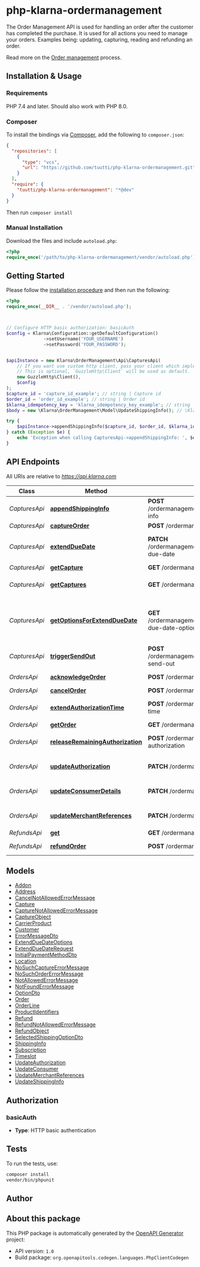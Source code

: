 # php-klarna-ordermanagement

The Order Management API is used for handling an order after the customer has completed the purchase. It is used for all actions you need to manage your orders. Examples being: updating, capturing, reading and refunding an order.

Read more on the [Order management](https://docs.klarna.com/order-management/) process.


## Installation & Usage

### Requirements

PHP 7.4 and later.
Should also work with PHP 8.0.

### Composer

To install the bindings via [Composer](https://getcomposer.org/), add the following to `composer.json`:

```json
{
  "repositories": [
    {
      "type": "vcs",
      "url": "https://github.com/tuutti/php-klarna-ordermanagement.git"
    }
  ],
  "require": {
    "tuutti/php-klarna-ordermanagement": "*@dev"
  }
}
```

Then run `composer install`

### Manual Installation

Download the files and include `autoload.php`:

```php
<?php
require_once('/path/to/php-klarna-ordermanagement/vendor/autoload.php');
```

## Getting Started

Please follow the [installation procedure](#installation--usage) and then run the following:

```php
<?php
require_once(__DIR__ . '/vendor/autoload.php');



// Configure HTTP basic authorization: basicAuth
$config = Klarna\Configuration::getDefaultConfiguration()
              ->setUsername('YOUR_USERNAME')
              ->setPassword('YOUR_PASSWORD');


$apiInstance = new Klarna\OrderManagement\Api\CapturesApi(
    // If you want use custom http client, pass your client which implements `GuzzleHttp\ClientInterface`.
    // This is optional, `GuzzleHttp\Client` will be used as default.
    new GuzzleHttp\Client(),
    $config
);
$capture_id = 'capture_id_example'; // string | Capture id
$order_id = 'order_id_example'; // string | Order id
$klarna_idempotency_key = 'klarna_idempotency_key_example'; // string | This header will guarantee the idempotency of the operation. The key should be unique and is recommended to be a UUID version 4. Retries of requests are safe to be applied in case of errors such as network errors, socket errors and timeouts. Input values of the operation are disregarded when evaluating the idempotency of the operation, only the key matters.
$body = new \Klarna\OrderManagement\Model\UpdateShippingInfo(); // \Klarna\OrderManagement\Model\UpdateShippingInfo

try {
    $apiInstance->appendShippingInfo($capture_id, $order_id, $klarna_idempotency_key, $body);
} catch (Exception $e) {
    echo 'Exception when calling CapturesApi->appendShippingInfo: ', $e->getMessage(), PHP_EOL;
}

```

## API Endpoints

All URIs are relative to *https://api.klarna.com*

Class | Method | HTTP request | Description
------------ | ------------- | ------------- | -------------
*CapturesApi* | [**appendShippingInfo**](docs/Api/CapturesApi.md#appendshippinginfo) | **POST** /ordermanagement/v1/orders/{order_id}/captures/{capture_id}/shipping-info | Add shipping info to a capture
*CapturesApi* | [**captureOrder**](docs/Api/CapturesApi.md#captureorder) | **POST** /ordermanagement/v1/orders/{order_id}/captures | Create capture
*CapturesApi* | [**extendDueDate**](docs/Api/CapturesApi.md#extendduedate) | **PATCH** /ordermanagement/v1/orders/{order_id}/captures/{capture_id}/extend-due-date | Extend the customer&#39;s payment due date
*CapturesApi* | [**getCapture**](docs/Api/CapturesApi.md#getcapture) | **GET** /ordermanagement/v1/orders/{order_id}/captures/{capture_id} | Get capture
*CapturesApi* | [**getCaptures**](docs/Api/CapturesApi.md#getcaptures) | **GET** /ordermanagement/v1/orders/{order_id}/captures | Get all captures for one order
*CapturesApi* | [**getOptionsForExtendDueDate**](docs/Api/CapturesApi.md#getoptionsforextendduedate) | **GET** /ordermanagement/v1/orders/{order_id}/captures/{capture_id}/extend-due-date-options | Get available options for extension of the customer&#39;s payment due date
*CapturesApi* | [**triggerSendOut**](docs/Api/CapturesApi.md#triggersendout) | **POST** /ordermanagement/v1/orders/{order_id}/captures/{capture_id}/trigger-send-out | Trigger resend of customer communication
*OrdersApi* | [**acknowledgeOrder**](docs/Api/OrdersApi.md#acknowledgeorder) | **POST** /ordermanagement/v1/orders/{order_id}/acknowledge | Acknowledge order
*OrdersApi* | [**cancelOrder**](docs/Api/OrdersApi.md#cancelorder) | **POST** /ordermanagement/v1/orders/{order_id}/cancel | Cancel order
*OrdersApi* | [**extendAuthorizationTime**](docs/Api/OrdersApi.md#extendauthorizationtime) | **POST** /ordermanagement/v1/orders/{order_id}/extend-authorization-time | Extend authorization time
*OrdersApi* | [**getOrder**](docs/Api/OrdersApi.md#getorder) | **GET** /ordermanagement/v1/orders/{order_id} | Get order
*OrdersApi* | [**releaseRemainingAuthorization**](docs/Api/OrdersApi.md#releaseremainingauthorization) | **POST** /ordermanagement/v1/orders/{order_id}/release-remaining-authorization | Release remaining authorization
*OrdersApi* | [**updateAuthorization**](docs/Api/OrdersApi.md#updateauthorization) | **PATCH** /ordermanagement/v1/orders/{order_id}/authorization | Set new order amount and order lines
*OrdersApi* | [**updateConsumerDetails**](docs/Api/OrdersApi.md#updateconsumerdetails) | **PATCH** /ordermanagement/v1/orders/{order_id}/customer-details | Update customer addresses
*OrdersApi* | [**updateMerchantReferences**](docs/Api/OrdersApi.md#updatemerchantreferences) | **PATCH** /ordermanagement/v1/orders/{order_id}/merchant-references | Update merchant references
*RefundsApi* | [**get**](docs/Api/RefundsApi.md#get) | **GET** /ordermanagement/v1/orders/{order_id}/refunds/{refund_id} | Get refund
*RefundsApi* | [**refundOrder**](docs/Api/RefundsApi.md#refundorder) | **POST** /ordermanagement/v1/orders/{order_id}/refunds | Create a refund

## Models

- [Addon](docs/Model/Addon.md)
- [Address](docs/Model/Address.md)
- [CancelNotAllowedErrorMessage](docs/Model/CancelNotAllowedErrorMessage.md)
- [Capture](docs/Model/Capture.md)
- [CaptureNotAllowedErrorMessage](docs/Model/CaptureNotAllowedErrorMessage.md)
- [CaptureObject](docs/Model/CaptureObject.md)
- [CarrierProduct](docs/Model/CarrierProduct.md)
- [Customer](docs/Model/Customer.md)
- [ErrorMessageDto](docs/Model/ErrorMessageDto.md)
- [ExtendDueDateOptions](docs/Model/ExtendDueDateOptions.md)
- [ExtendDueDateRequest](docs/Model/ExtendDueDateRequest.md)
- [InitialPaymentMethodDto](docs/Model/InitialPaymentMethodDto.md)
- [Location](docs/Model/Location.md)
- [NoSuchCaptureErrorMessage](docs/Model/NoSuchCaptureErrorMessage.md)
- [NoSuchOrderErrorMessage](docs/Model/NoSuchOrderErrorMessage.md)
- [NotAllowedErrorMessage](docs/Model/NotAllowedErrorMessage.md)
- [NotFoundErrorMessage](docs/Model/NotFoundErrorMessage.md)
- [OptionDto](docs/Model/OptionDto.md)
- [Order](docs/Model/Order.md)
- [OrderLine](docs/Model/OrderLine.md)
- [ProductIdentifiers](docs/Model/ProductIdentifiers.md)
- [Refund](docs/Model/Refund.md)
- [RefundNotAllowedErrorMessage](docs/Model/RefundNotAllowedErrorMessage.md)
- [RefundObject](docs/Model/RefundObject.md)
- [SelectedShippingOptionDto](docs/Model/SelectedShippingOptionDto.md)
- [ShippingInfo](docs/Model/ShippingInfo.md)
- [Subscription](docs/Model/Subscription.md)
- [Timeslot](docs/Model/Timeslot.md)
- [UpdateAuthorization](docs/Model/UpdateAuthorization.md)
- [UpdateConsumer](docs/Model/UpdateConsumer.md)
- [UpdateMerchantReferences](docs/Model/UpdateMerchantReferences.md)
- [UpdateShippingInfo](docs/Model/UpdateShippingInfo.md)

## Authorization

### basicAuth

- **Type**: HTTP basic authentication

## Tests

To run the tests, use:

```bash
composer install
vendor/bin/phpunit
```

## Author



## About this package

This PHP package is automatically generated by the [OpenAPI Generator](https://openapi-generator.tech) project:

- API version: `1.0`
- Build package: `org.openapitools.codegen.languages.PhpClientCodegen`
